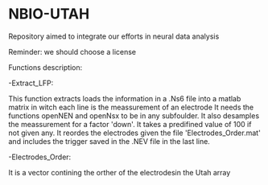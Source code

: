 # NBIO-UTAH
Repository aimed to integrate our efforts in neural data analysis

Reminder: we should choose a license

Functions description:

-Extract_LFP:

 This function extracts loads the information in a .Ns6 file into a matlab
matrix in witch each line is the meassurement of an electrode
 It needs the functions openNEN and openNsx to be in any subfoulder.
 It also desamples the meassurement for a factor 'down'. It takes a
predifined value of 100 if not given any.
 It reordes the electrodes given the file 'Electrodes_Order.mat' and
includes the trigger saved in the .NEV file in the last line.

-Electrodes_Order:

It is a vector contining the orther of the electrodesin the Utah array
